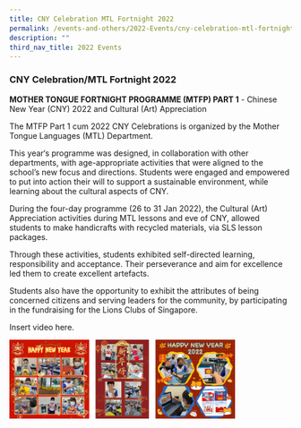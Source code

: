 ```yaml
---
title: CNY Celebration MTL Fortnight 2022
permalink: /events-and-others/2022-Events/cny-celebration-mtl-fortnight-2022/
description: ""
third_nav_title: 2022 Events
---
```

### CNY Celebration/MTL Fortnight 2022

**MOTHER TONGUE FORTNIGHT PROGRAMME (MTFP) PART 1** \- Chinese New Year (CNY) 2022 and Cultural (Art) Appreciation

  

The MTFP Part 1 cum 2022 CNY Celebrations is organized by the Mother Tongue Languages (MTL) Department. 

  

This year‘s programme was designed, in collaboration with other departments, with age-appropriate activities that were aligned to the school’s new focus and directions. Students were engaged and empowered to put into action their will to support a sustainable environment, while learning about the cultural aspects of CNY.

  

During the four-day programme (26 to 31 Jan 2022), the Cultural (Art) Appreciation activities during MTL lessons and eve of CNY, allowed students to make handicrafts with recycled materials, via SLS lesson packages.

  

Through these activities, students exhibited self-directed learning, responsibility and acceptance. Their perseverance and aim for excellence led them to create excellent artefacts. 

  

Students also have the opportunity to exhibit the attributes of being concerned citizens and serving leaders for the community, by participating in the fundraising for the Lions Clubs of Singapore.

Insert video here.

<img src="/images/cny2022.png" 
     style="width:80%">
